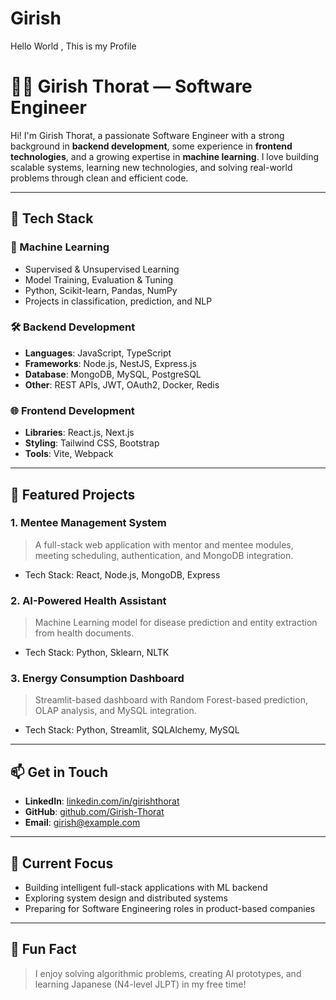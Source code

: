 # Girish
Hello World , This is my Profile 
# 👨‍💻 Girish Thorat — Software Engineer

Hi! I'm Girish Thorat, a passionate Software Engineer with a strong background in **backend development**, some experience in **frontend technologies**, and a growing expertise in **machine learning**. I love building scalable systems, learning new technologies, and solving real-world problems through clean and efficient code.

---

## 🚀 Tech Stack

### 🧠 Machine Learning
- Supervised & Unsupervised Learning
- Model Training, Evaluation & Tuning
- Python, Scikit-learn, Pandas, NumPy
- Projects in classification, prediction, and NLP

### 🛠 Backend Development
- **Languages**: JavaScript, TypeScript
- **Frameworks**: Node.js, NestJS, Express.js
- **Database**: MongoDB, MySQL, PostgreSQL
- **Other**: REST APIs, JWT, OAuth2, Docker, Redis

### 🌐 Frontend Development
- **Libraries**: React.js, Next.js
- **Styling**: Tailwind CSS, Bootstrap
- **Tools**: Vite, Webpack

---

## 📂 Featured Projects

### 1. **Mentee Management System**
> A full-stack web application with mentor and mentee modules, meeting scheduling, authentication, and MongoDB integration.

- Tech Stack: React, Node.js, MongoDB, Express

### 2. **AI-Powered Health Assistant**
> Machine Learning model for disease prediction and entity extraction from health documents.

- Tech Stack: Python, Sklearn, NLTK

### 3. **Energy Consumption Dashboard**
> Streamlit-based dashboard with Random Forest-based prediction, OLAP analysis, and MySQL integration.

- Tech Stack: Python, Streamlit, SQLAlchemy, MySQL

---

## 📫 Get in Touch

- **LinkedIn**: [linkedin.com/in/girishthorat](https://linkedin.com/in/girishthorat)
- **GitHub**: [github.com/Girish-Thorat](https://github.com/Girish-Thorat)
- **Email**: girish@example.com

---

## 🧭 Current Focus
- Building intelligent full-stack applications with ML backend
- Exploring system design and distributed systems
- Preparing for Software Engineering roles in product-based companies

---

## 🧠 Fun Fact
> I enjoy solving algorithmic problems, creating AI prototypes, and learning Japanese (N4-level JLPT) in my free time!

